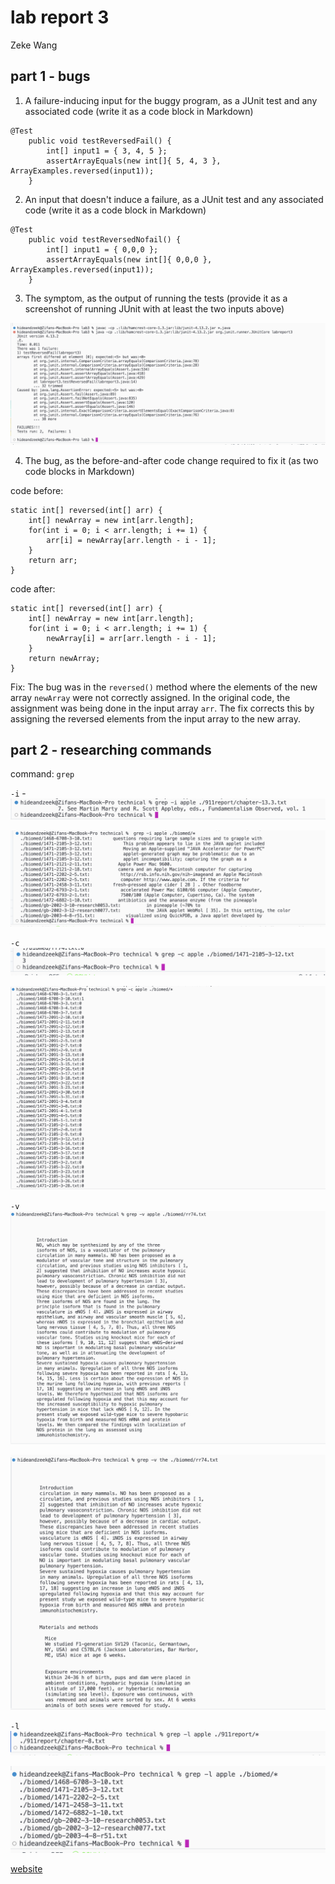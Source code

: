 # lab report 3

Zeke Wang

## part 1 - bugs

1. A failure-inducing input for the buggy program, as a JUnit test and any associated code (write it as a code block in Markdown)

```
@Test 
    public void testReversedFail() {
        int[] input1 = { 3, 4, 5 };
        assertArrayEquals(new int[]{ 5, 4, 3 }, ArrayExamples.reversed(input1));
    }
```
  
2. An input that doesn't induce a failure, as a JUnit test and any associated code (write it as a code block in Markdown)

```
@Test 
    public void testReversedNofail() {
        int[] input1 = { 0,0,0 };
        assertArrayEquals(new int[]{ 0,0,0 }, ArrayExamples.reversed(input1));
    }
```

3. The symptom, as the output of running the tests (provide it as a screenshot of running JUnit with at least the two inputs above)

![Image](symptom.png)

4. The bug, as the before-and-after code change required to fix it (as two code blocks in Markdown)

code before: 
```
static int[] reversed(int[] arr) {
    int[] newArray = new int[arr.length];
    for(int i = 0; i < arr.length; i += 1) {
        arr[i] = newArray[arr.length - i - 1];
    }
    return arr;
}
```
code after: 
```
static int[] reversed(int[] arr) {
    int[] newArray = new int[arr.length];
    for(int i = 0; i < arr.length; i += 1) {
        newArray[i] = arr[arr.length - i - 1];
    }
    return newArray;
}
```
Fix: The bug was in the `reversed()` method where the elements of the new array `newArray` were not correctly assigned. In the original code, the assignment was being done in the input array `arr`. The fix corrects this by assigning the reversed elements from the input array to the new array.

## part 2 - researching commands

command: `grep`

`-i` - 
![Image](-i1.png)

![Image](-i2.png)

`-c`
![Image](-c1.png)

![Image](-c2.png)

`-v`
![Image](-v1.png)

![Image](-v2.png)

`-l`
![Image](-l1.png)

![Image](-l2.png)



[website](https://man7.org/linux/man-pages/man1/grep.1.html)
